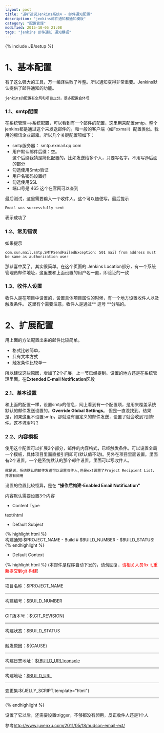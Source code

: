 ```yaml
---
layout: post
title: "道听途说Jenkins系统4 - 邮件通知配置"
description: "jenkins邮件通知和通知模板"
category: "配置管理"
modified: 2015-10-06 21:08
tags: "jenkins 邮件通知 通知模板"
---
```

{% include JB/setup %}

# 1、基本配置
有了这么强大的工具，万一编译失败了咋整。所以通知变得非常重要。Jenkins默认提供了邮件通知的功能。

	jenkins的配置有全局和项目之分。很多配置会体现

### 1.1、smtp配置
在系统管理——>系统配置，可以看到有一个邮件的配置，这里用来配置smtp。整个jenkins都是通过这个来发送邮件的。和一般的客户端（如Foxmail）配置类似。我用的腾讯企业邮箱。所以几个关键配置项如下：

* smtp服务器： smtp.exmail.qq.com
* 用户默认邮件后缀：空。   
这个后缀我猜是简化配置的，比如发送给多个人，只要写名字，不用写@后面的部分
* 勾选使用Smtp验证
* 用户名密码设置好
* 勾选使用SSL
* 端口号是 465
	这个在官网可以查到

最后测试，这里需要输入一个收件人。这个可以随便写。最后提示
	
 		
	Email was successfully sent
表示成功了

### 1.2、常见错误
如果提示

	com.sun.mail.smtp.SMTPSendFailedException: 501 mail from address must be same as authorization user

那恭喜中奖了，其实很简单。在这个页面的 Jenkins Location部分，有一个系统管理员邮件地址，这里要和上面设置的用户名一直，即验证的一致

### 1.3、收件人设置

收件人是在项目中设置的，设置具体项目属性的时候，有一个地方设置收件人以及触发条件。
这里有个需要注意，收件人是通过** 逗号 **分隔的。

# 2、扩展配置
用上面的方法配置出来的邮件比较简单。

* 格式比较简单，
* 只有文本方式
* 触发条件比较单一

所以建议这些原因，增加了2个扩展，上一节已经提到。设置的地方还是在系统管理里面。在**Extended E-mail Notification**区段

### 2.1、基本设置
和上面的配置一样，设置smtp的信息，网上看到有一个配置项，是用来覆盖系统默认的邮件发送设置的。**Override Global Settings**。 但是一直没找到。结果是，如果这里不设置smtp，那就没有自定义的邮件发送，设置了就会收到2封邮件。这不坑爹吗？


### 2.2、内容模板
使用这个配置可以扩展2个部分，邮件的内容格式，已经触发条件。可以设置全局一个模板，具体项目里面直接引用即可(默认值不动)。另外在项目里面设置。里面有2个设置。一个是系统默认的那个邮件设置。里面可以写收件人。

	就是说，系统默认的邮件发送可以设置收件人,但是ext设置了Project Recipient List，并没有卵用


设置的位置比较怪异，是在 **“操作后构建-Enabled Email Notification”**


内容默认需要设置3个内容
* Content Type

text/html

* Default Subject

{% highlight html %}  
构建通知:$PROJECT_NAME - Build # $BUILD_NUMBER - $BUILD_STATUS!
{% endhighlight %}  

* Default Context

{% highlight html %} 
(本邮件是程序自动下发的，请勿回复，<span style="color:red">请相关人员fix it,重新提交到git 构建</span>)<br/>
<hr/>

项目名称：$PROJECT_NAME<br/>
<hr/>

构建编号：$BUILD_NUMBER<br/>
<hr/>


GIT版本号：${GIT_REVISION}<br/>
<hr/>

构建状态：$BUILD_STATUS<br/>
<hr/>

触发原因：${CAUSE}<br/>
<hr/>

构建日志地址：<a href="${BUILD_URL}console">${BUILD_URL}console</a><br/>
<hr/>

构建地址：<a href="$BUILD_URL">$BUILD_URL</a><br/>
<hr/>

变更集:${JELLY_SCRIPT,template="html"}<br/>
<hr/>
{% endhighlight %}  

设置了它以后，还需要设置trigger，不够都没有卵用，反正收件人还是1个人

参考<http://www.juvenxu.com/2011/05/18/hudson-email-ext/>